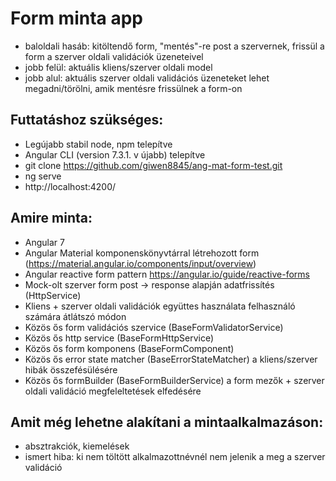 # Form minta app

* baloldali hasáb: kitöltendő form, "mentés"-re post a szervernek, frissül a form a szerver oldali validációk üzeneteivel
* jobb felül: aktuális kliens/szerver oldali model
* jobb alul: aktuális szerver oldali validációs üzeneteket lehet megadni/törölni, amik mentésre frissülnek a form-on

## Futtatáshoz szükséges:
* Legújabb stabil node, npm telepítve
* Angular CLI (version 7.3.1. v újabb) telepítve
* git clone https://github.com/giwen8845/ang-mat-form-test.git
* ng serve
* http://localhost:4200/

## Amire minta:

* Angular 7 
* Angular Material komponenskönyvtárral létrehozott form (https://material.angular.io/components/input/overview)
* Angular reactive form pattern https://angular.io/guide/reactive-forms 
* Mock-olt szerver form post -> response alapján adatfrissítés (HttpService)
* Kliens + szerver oldali validációk együttes használata felhasználó számára átlátszó módon
* Közös ős form validációs szervice (BaseFormValidatorService)
* Közös ős http service (BaseFormHttpService)
* Közös ős form komponens (BaseFormComponent)
* Közös ős error state matcher (BaseErrorStateMatcher) a kliens/szerver hibák összefésülésére
* Közös ős formBuilder (BaseFormBuilderService) a form mezők + szerver oldali validáció megfeleltetések elfedésére

## Amit még lehetne alakítani a mintaalkalmazáson:

* absztrakciók, kiemelések
* ismert hiba: ki nem töltött alkalmazottnévnél nem jelenik a meg a szerver validáció
